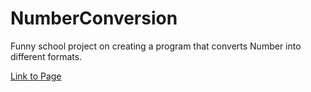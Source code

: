 # NumberConversion
Funny school project on creating a program that converts Number into different formats.

[Link to Page](https:/relverie.github.io/NumberConversion)
